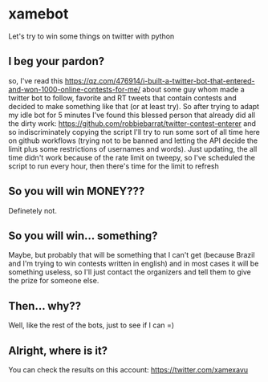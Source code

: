# xamebot
Let's try to win some things on twitter with python

## I beg your pardon?
so, I've read this https://qz.com/476914/i-built-a-twitter-bot-that-entered-and-won-1000-online-contests-for-me/ about some guy whom made a twitter bot to follow, favorite and RT tweets that contain contests and decided to make something like that (or at least try). So after trying to adapt my idle bot for 5 minutes I've found this blessed person that already did all the dirty work: https://github.com/robbiebarrat/twitter-contest-enterer and so indiscriminately copying the script I'll try to run some sort of all time here on github workflows (trying not to be banned and letting the API decide the limit plus some restrictions of usernames and words). Just updating, the all time didn't work because of the rate limit on tweepy, so I've scheduled the script to run every hour, then there's time for the limit to refresh

## So you will win MONEY???
Definetely not.

## So you will win... something?
Maybe, but probably that will be something that I can't get (because Brazil and I'm trying to win contests written in english) and in most cases it will be something useless, so I'll just contact the organizers and tell them to give the prize for someone else.

## Then... why??
Well, like the rest of the bots, just to see if I can =)

## Alright, where is it?
You can check the results on this account: https://twitter.com/xamexavu
